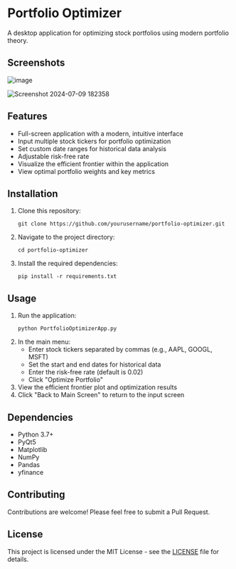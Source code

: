 # Portfolio Optimizer

A desktop application for optimizing stock portfolios using modern portfolio theory.

## Screenshots

![image](https://github.com/WWalker1/PortfolioOpt-Website/assets/70979927/68f71a6f-475b-4b76-afec-99d4437b1370)

![Screenshot 2024-07-09 182358](https://github.com/WWalker1/PortfolioOpt-Website/assets/70979927/7b53bd45-cb47-4c33-afea-9b45444cfc12)

## Features

- Full-screen application with a modern, intuitive interface
- Input multiple stock tickers for portfolio optimization
- Set custom date ranges for historical data analysis
- Adjustable risk-free rate
- Visualize the efficient frontier within the application
- View optimal portfolio weights and key metrics

## Installation

1. Clone this repository:
   ```
   git clone https://github.com/yourusername/portfolio-optimizer.git
   ```
2. Navigate to the project directory:
   ```
   cd portfolio-optimizer
   ```
3. Install the required dependencies:
   ```
   pip install -r requirements.txt
   ```

## Usage

1. Run the application:
   ```
   python PortfolioOptimizerApp.py
   ```
2. In the main menu:
   - Enter stock tickers separated by commas (e.g., AAPL, GOOGL, MSFT)
   - Set the start and end dates for historical data
   - Enter the risk-free rate (default is 0.02)
   - Click "Optimize Portfolio"
3. View the efficient frontier plot and optimization results
4. Click "Back to Main Screen" to return to the input screen

## Dependencies

- Python 3.7+
- PyQt5
- Matplotlib
- NumPy
- Pandas
- yfinance

## Contributing

Contributions are welcome! Please feel free to submit a Pull Request.

## License

This project is licensed under the MIT License - see the [LICENSE](LICENSE) file for details.
